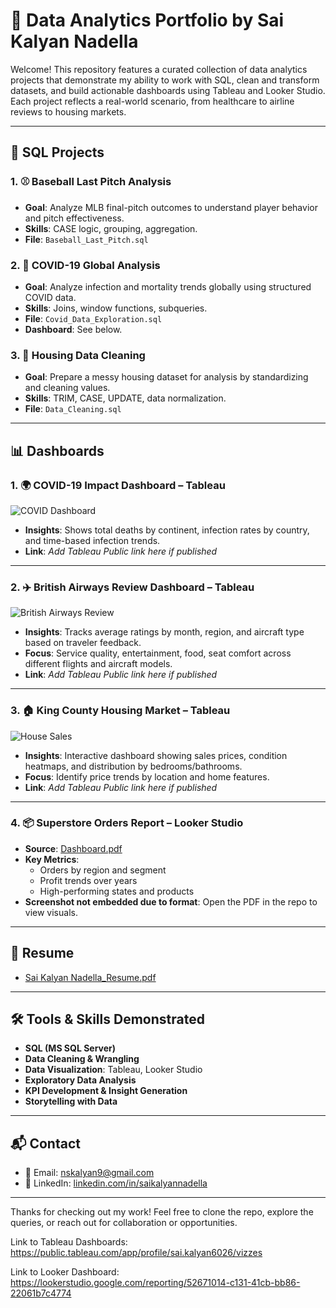 # 🧠 Data Analytics Portfolio by Sai Kalyan Nadella

Welcome! This repository features a curated collection of data analytics projects that demonstrate my ability to work with SQL, clean and transform datasets, and build actionable dashboards using Tableau and Looker Studio. Each project reflects a real-world scenario, from healthcare to airline reviews to housing markets.

---

## 📁 SQL Projects

### 1. ⚾ Baseball Last Pitch Analysis
- **Goal**: Analyze MLB final-pitch outcomes to understand player behavior and pitch effectiveness.
- **Skills**: CASE logic, grouping, aggregation.
- **File**: `Baseball_Last_Pitch.sql`

### 2. 🦠 COVID-19 Global Analysis
- **Goal**: Analyze infection and mortality trends globally using structured COVID data.
- **Skills**: Joins, window functions, subqueries.
- **File**: `Covid_Data_Exploration.sql`
- **Dashboard**: See below.

### 3. 🧹 Housing Data Cleaning
- **Goal**: Prepare a messy housing dataset for analysis by standardizing and cleaning values.
- **Skills**: TRIM, CASE, UPDATE, data normalization.
- **File**: `Data_Cleaning.sql`

---

## 📊 Dashboards

### 1. 🌍 COVID-19 Impact Dashboard – Tableau

![COVID Dashboard](images/Analysis.png)

- **Insights**: Shows total deaths by continent, infection rates by country, and time-based infection trends.
- **Link**: *Add Tableau Public link here if published*

---

### 2. ✈️ British Airways Review Dashboard – Tableau

![British Airways Review](images/British_Airways_Review.png)

- **Insights**: Tracks average ratings by month, region, and aircraft type based on traveler feedback.
- **Focus**: Service quality, entertainment, food, seat comfort across different flights and aircraft models.
- **Link**: *Add Tableau Public link here if published*

---

### 3. 🏠 King County Housing Market – Tableau

![House Sales](images/House_Sales.png)

- **Insights**: Interactive dashboard showing sales prices, condition heatmaps, and distribution by bedrooms/bathrooms.
- **Focus**: Identify price trends by location and home features.
- **Link**: *Add Tableau Public link here if published*

---

### 4. 📦 Superstore Orders Report – Looker Studio

- **Source**: [Dashboard.pdf](./Dashboard.pdf)
- **Key Metrics**:
  - Orders by region and segment
  - Profit trends over years
  - High-performing states and products
- **Screenshot not embedded due to format**: Open the PDF in the repo to view visuals.

---

## 📄 Resume

- [Sai Kalyan Nadella_Resume.pdf](./Sai%20Kalyan%20Nadella_Resume.pdf)

---

## 🛠 Tools & Skills Demonstrated

- **SQL (MS SQL Server)**
- **Data Cleaning & Wrangling**
- **Data Visualization**: Tableau, Looker Studio
- **Exploratory Data Analysis**
- **KPI Development & Insight Generation**
- **Storytelling with Data**

---

## 📬 Contact

- 📧 Email: [nskalyan9@gmail.com](mailto:nskalyan9@gmail.com)
- 🔗 LinkedIn: [linkedin.com/in/saikalyannadella](https://www.linkedin.com/in/saikalyannadella)

---

Thanks for checking out my work! Feel free to clone the repo, explore the queries, or reach out for collaboration or opportunities.




Link to Tableau Dashboards: https://public.tableau.com/app/profile/sai.kalyan6026/vizzes

Link to Looker Dashboard: https://lookerstudio.google.com/reporting/52671014-c131-41cb-bb86-22061b7c4774
